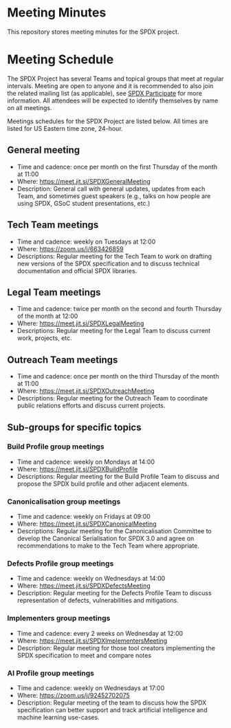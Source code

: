 # Meeting Minutes
This repository stores meeting minutes for the SPDX project.

# Meeting Schedule

The SPDX Project has several Teams and topical groups that meet at regular intervals. Meeting are open to anyone and it is recommended to also join the related mailing list (as applicable), see [SPDX Participate](https://spdx.dev/participate/) for more information. All attendees will be expected to identify themselves by name on all meetings. 

Meetings schedules for the SPDX Project are listed below. All times are listed for US Eastern time zone, 24-hour.

## General meeting
* Time and cadence: once per month on the first Thursday of the month at 11:00
* Where: <https://meet.jit.si/SPDXGeneralMeeting>
* Description: General call with general updates, updates from each Team, and sometimes guest speakers (e.g., talks on how people are using SPDX, GSoC student presentations, etc.)

## Tech Team meetings
* Time and cadence: weekly on Tuesdays at 12:00
* Where: <https://zoom.us/j/663426859>
* Descriptions: Regular meeting for the Tech Team to work on drafting new versions of the SPDX specification and to discuss technical documentation and official SPDX libraries.

## Legal Team meetings
* Time and cadence: twice per month on the second and fourth Thursday of the month at 12:00
* Where: <https://meet.jit.si/SPDXLegalMeeting>
* Descriptions: Regular meeting for the Legal Team to discuss current work, projects, etc. 

## Outreach Team meetings
* Time and cadence: once per month on the third Thursday of the month at 11:00
* Where: <https://meet.jit.si/SPDXOutreachMeeting>
* Descriptions: Regular meeting for the Outreach Team to coordinate public relations efforts and discuss current projects.

## Sub-groups for specific topics
### Build Profile group meetings
* Time and cadence: weekly on Mondays at 14:00
* Where: <https://meet.jit.si/SPDXBuildProfile>
* Descriptions: Regular meeting for the Build Profile Team to discuss and propose the SPDX build profile and other adjacent elements.

### Canonicalisation group meetings
* Time and cadence: weekly on Fridays at 09:00
* Where: <https://meet.jit.si/SPDXCanonicalMeeting>
* Descriptions: Regular meeting for the Canonicalisation Committee to develop the Canonical Serialisation for SPDX 3.0 and agree on recommendations to make to the Tech Team where appropriate.

### Defects Profile group meetings
* Time and cadence: weekly on Wednesdays at 14:00
* Where: https://meet.jit.si/SPDXDefectsMeeting
* Description: Regular meeting for the Defects Profile Team to discuss representation of defects, vulnerabilities and mitigations.

### Implementers group meetings
* Time and cadence: every 2 weeks on Wednesday at 12:00
* Where: https://meet.jit.si/SPDXImplementersMeeting
* Description: Regular meeting for those tool creators implementing the SPDX specification to meet and compare notes

### AI Profile group meetings
* Time and cadence: weekly on Wednesdays at 17:00
* Where: https://zoom.us/j/92452702075
* Description: Regular meeting of the team to discuss how the SPDX specification can better support and track artificial intelligence and machine learning use-cases.
